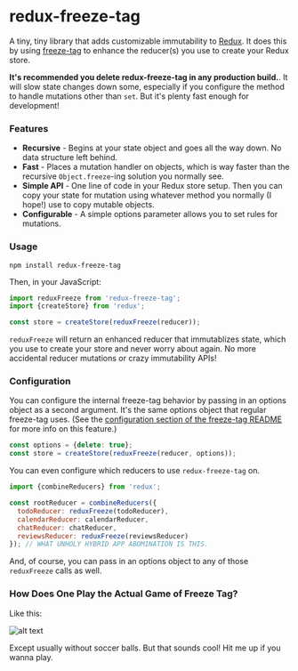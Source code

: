 # redux-freeze-tag

A tiny, tiny library that adds customizable immutability to [Redux][Redux]. It does this by using [freeze-tag][freeze-tag] to enhance the reducer(s) you use to create your Redux store.

**It's recommended you delete redux-freeze-tag in any production build.**. It will slow state changes down some, especially if you configure the method to handle mutations other than `set`. But it's plenty fast enough for development!


### Features

* **Recursive** - Begins at your state object and goes all the way down. No data structure left behind.
* **Fast** - Places a mutation handler on objects, which is way faster than the recursive `Object.freeze`-ing solution you normally see.
* **Simple API** - One line of code in your Redux store setup. Then you can copy your state for mutation using whatever method you normally (I hope!) use to copy mutable objects.
* **Configurable** - A simple options parameter allows you to set rules for mutations.


### Usage

```shell
npm install redux-freeze-tag
```

Then, in your JavaScript:

```javascript
import reduxFreeze from 'redux-freeze-tag';
import {createStore} from 'redux';

const store = createStore(reduxFreeze(reducer));
```

`reduxFreeze` will return an enhanced reducer that immutablizes state, which you use to create your store and never worry about again. No more accidental reducer mutations or crazy immutability APIs!

### Configuration

You can configure the internal freeze-tag behavior by passing in an options object as a second argument. It's the same options object that regular freeze-tag uses. (See the [configuration section of the freeze-tag README][configuration section of the freeze-tag README] for more info on this feature.)

```javascript
const options = {delete: true};
const store = createStore(reduxFreeze(reducer, options));
```

You can even configure which reducers to use `redux-freeze-tag` on.

```javascript
import {combineReducers} from 'redux';

const rootReducer = combineReducers({
  todoReducer: reduxFreeze(todoReducer),
  calendarReducer: calendarReducer,
  chatReducer: chatReducer,
  reviewsReducer: reduxFreeze(reviewsReducer)
}); // WHAT UNHOLY HYBRID APP ABOMINATION IS THIS.
```

And, of course, you can pass in an options object to any of those `reduxFreeze` calls as well.

### How Does One Play the Actual Game of Freeze Tag?

Like this:

![alt text][freeze tag gif]

Except usually without soccer balls. But that sounds cool! Hit me up if you wanna play.

[Redux]: https://redux.js.org/
[freeze-tag]: https://github.com/abbreviatedman/freeze-tag
[configuration section of the freeze-tag README]: https://github.com/abbreviatedman/freeze-tag#configuration
[freeze tag gif]: http://www.footy4kids.co.uk/wp-content/uploads/2015/09/freeze.gif "how to play freeze tag?"
